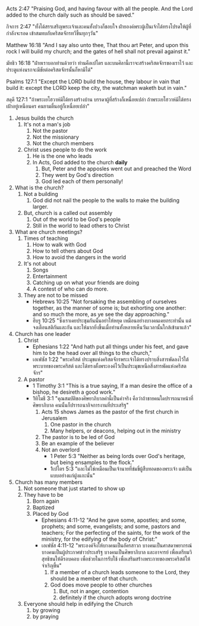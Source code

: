 
Acts 2:47 "Praising God, and having favour with all the people. And the Lord added to the church daily such as should be saved."

กิจการ 2:47 "ทั้งได้สรรเสริญพระเจ้าและคนทั้งปวงก็ชอบใจ ฝ่ายองค์พระผู้เป็นเจ้าได้ทรงโปรดให้ผู้ที่กำลังจะรอด เข้าสมทบกับคริสตจักรทวีขึ้นทุกๆวัน"

Matthew 16:18 "And I say also unto thee, That thou art Peter, and upon this rock I will build my church; and the gates of hell shall not prevail against it."

มัทธิว 16:18 "ฝ่ายเราบอกท่านด้วยว่า ท่านคือเปโตร และบนศิลานี้เราจะสร้างคริสตจักรของเราไว้ และประตูแห่งนรกจะมีชัยต่อคริสตจักรนั้นก็หามิได้"

Psalms 127:1 "Except the LORD build the house, they labour in vain that build it: except the LORD keep the city, the watchman waketh but in vain."

สดุดี 127:1 "ถ้าพระเยโฮวาห์มิได้ทรงสร้างบ้าน บรรดาผู้ที่สร้างก็เหนื่อยเปล่า ถ้าพระเยโฮวาห์มิได้ทรงเฝ้าอยู่เหนือนคร คนยามตื่นอยู่ก็เหนื่อยเปล่า"

1. Jesus builds the church
    1. It's not a man's job
        1. Not the pastor
        2. Not the missionary
        3. Not the church members
    2. Christ uses people to do the work
        1. He is the one who leads
        2. In Acts, God added to the church **daily**
            1. But, Peter and the apposles went out and preached the Word
            2. They went by God's direction
            3. God led each of them personally!
2. What is the church?
    1. Not a building
        1. God did not nail the people to the walls to make the building larger.
    2. But, church is a called out assembly
        1. Out of the world to be God's people
        2. Still in the world to lead others to Christ
3. What are church meetings?
    1. Times of teaching
        1. How to walk with God
        2. How to tell others about God
        3. How to avoid the dangers in the world
    2. It's not about
        1. Songs
        2. Entertainment
        3. Catching up on what your friends are doing
        4. A contest of who can do more.
    3. They are not to be missed
        - Hebrews 10:25 "Not forsaking the assembling of ourselves together, as the manner of some is; but exhorting one another: and so much the more, as ye see the day approaching."
        - ฮีบรู 10:25 "ซึ่งเราเคยประชุมกันนั้นอย่าให้หยุด เหมือนอย่างบางคนเคยกระทำนั้น แต่จงเตือนสติกันและกัน และให้มากยิ่งขึ้นเมื่อท่านทั้งหลายเห็นวันเวลานั้นใกล้เข้ามาแล้ว"
4. Church has one leader
    1. Christ
        - Ephesians 1:22 "And hath put all things under his feet, and gave him to be the head over all things to the church,"
        - เอเฟซัส 1:22 "พระคริสต์ ประมุขแห่งคริสตจักรพระเจ้าได้ทรงปราบสิ่งสารพัดลงไว้ใต้พระบาทของพระคริสต์ และได้ทรงตั้งพระองค์ไว้เป็นประมุขเหนือสิ่งสารพัดแห่งคริสตจักร"
    2. A pastor
        - 1 Timothy 3:1 "This is a true saying, If a man desire the office of a bishop, he desireth a good work."
        - 1ทิโมธี 3:1 "คุณสมบัติของศิษยาภิบาลคำนี้เป็นคำจริง คือว่าถ้าชายคนใดปรารถนาหน้าที่ศิษยาภิบาล คนนั้นก็ปรารถนากิจการงานที่ประเสริฐ"
            1. Acts 15 shows James as the pastor of the first church in Jerusalem
                1. One pastor in the church
                2. Many helpers, or deacons, helping out in the ministry
            2. The pastor is to be led of God
            3. Be an example of the believer
            4. Not an overlord
                - 1 Peter 5:3 "Neither as being lords over God's heritage, but being ensamples to the flock."
                - 1เปโตร 5:3 "และไม่ใช่เหมือนเป็นเจ้านายที่ข่มขี่ผู้สืบทอดของพระเจ้า แต่เป็นแบบอย่างแก่ฝูงแกะนั้น"
5. Church has many members
    1. Not someone that just started to show up
    2. They have to be
        1. Born again
        2. Baptized
        3. Placed by God
            - Ephesians 4:11-12 "And he gave some, apostles; and some, prophets; and some, evangelists; and some, pastors and teachers; For the perfecting of the saints, for the work of the ministry, for the edifying of the body of Christ:"
            - เอเฟซัส 4:11-12 "พระองค์จึงให้บางคนเป็นอัครสาวก บางคนเป็นศาสดาพยากรณ์ บางคนเป็นผู้ประกาศข่าวประเสริฐ บางคนเป็นศิษยาภิบาล และอาจารย์ เพื่อเตรียมวิสุทธิชนให้ดีรอบคอบ เพื่อช่วยในการรับใช้ เพื่อเสริมสร้างพระกายของพระคริสต์ให้จำเริญขึ้น"
                1. If a member of a church leads someone to the Lord, they should be a member of that church.
                2. God does move people to other churches
                    1. But, not in anger, contention
                    2. definitely if the church adopts wrong doctrine
    3. Everyone should help in edifying the Church
        1. by growing
        2. by praying

